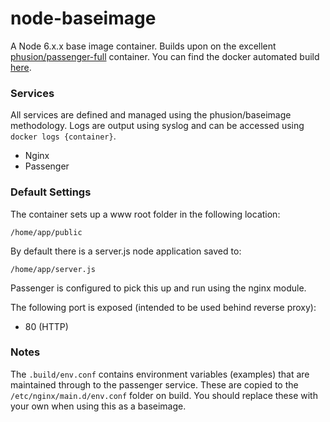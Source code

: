 # node-baseimage
A Node 6.x.x base image container. Builds upon on the excellent [phusion/passenger-full](https://github.com/phusion/passenger-docker) container. You can find the docker automated build [here](https://registry.hub.docker.com/u/mstrazds/node-baseimage/).

### Services
All services are defined and managed using the phusion/baseimage methodology. Logs are output using syslog and can be accessed using ``docker logs {container}``.

* Nginx
* Passenger

### Default Settings
The container sets up a www root folder in the following location:

``/home/app/public``

By default there is a server.js node application saved to:

``/home/app/server.js``

Passenger is configured to pick this up and run using the nginx module.

The following port is exposed (intended to be used behind reverse proxy):

* 80 (HTTP)

### Notes
The `.build/env.conf` contains environment variables (examples) that
are maintained through to the passenger service. These are copied
to the `/etc/nginx/main.d/env.conf` folder on build. You should replace
these with your own when using this as a baseimage.
